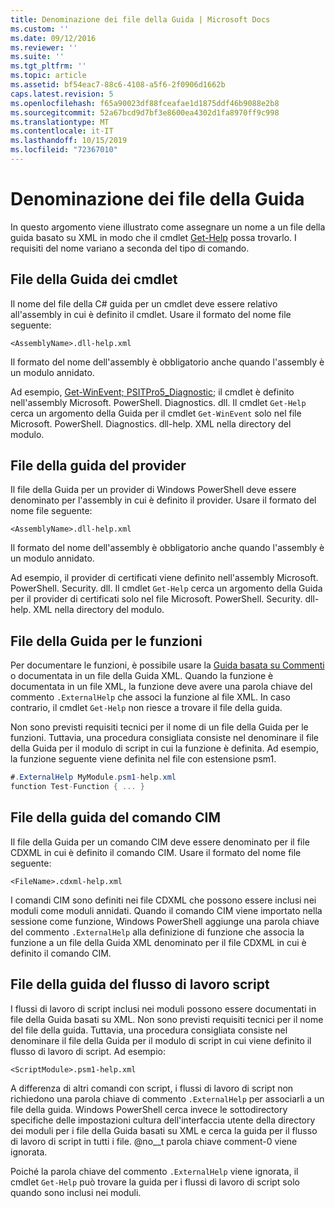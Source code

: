 ```yaml
---
title: Denominazione dei file della Guida | Microsoft Docs
ms.custom: ''
ms.date: 09/12/2016
ms.reviewer: ''
ms.suite: ''
ms.tgt_pltfrm: ''
ms.topic: article
ms.assetid: bf54eac7-88c6-4108-a5f6-2f0906d1662b
caps.latest.revision: 5
ms.openlocfilehash: f65a90023df88fceafae1d1875ddf46b9088e2b8
ms.sourcegitcommit: 52a67bcd9d7bf3e8600ea4302d1fa8970ff9c998
ms.translationtype: MT
ms.contentlocale: it-IT
ms.lasthandoff: 10/15/2019
ms.locfileid: "72367010"
---
```

# <a name="naming-help-files"></a>Denominazione dei file della Guida

In questo argomento viene illustrato come assegnare un nome a un file della guida basato su XML in modo che il cmdlet [Get-Help](/powershell/module/Microsoft.PowerShell.Core/Get-Help) possa trovarlo. I requisiti del nome variano a seconda del tipo di comando.

## <a name="cmdlet-help-files"></a>File della Guida dei cmdlet

Il nome del file della C# guida per un cmdlet deve essere relativo all'assembly in cui è definito il cmdlet. Usare il formato del nome file seguente:

```
<AssemblyName>.dll-help.xml
```

Il formato del nome dell'assembly è obbligatorio anche quando l'assembly è un modulo annidato.

Ad esempio, [Get-WinEvent; PSITPro5_Diagnostic;](/powershell/module/Microsoft.PowerShell.Diagnostics/Get-WinEvent) il cmdlet è definito nell'assembly Microsoft. PowerShell. Diagnostics. dll. Il cmdlet `Get-Help` cerca un argomento della Guida per il cmdlet `Get-WinEvent` solo nel file Microsoft. PowerShell. Diagnostics. dll-help. XML nella directory del modulo.

## <a name="provider-help-files"></a>File della guida del provider

Il file della Guida per un provider di Windows PowerShell deve essere denominato per l'assembly in cui è definito il provider. Usare il formato del nome file seguente:

```
<AssemblyName>.dll-help.xml
```

Il formato del nome dell'assembly è obbligatorio anche quando l'assembly è un modulo annidato.

Ad esempio, il provider di certificati viene definito nell'assembly Microsoft. PowerShell. Security. dll. Il cmdlet `Get-Help` cerca un argomento della Guida per il provider di certificati solo nel file Microsoft. PowerShell. Security. dll-help. XML nella directory del modulo.

## <a name="function-help-files"></a>File della Guida per le funzioni

Per documentare le funzioni, è possibile usare la [Guida basata su Commenti](/powershell/module/microsoft.powershell.core/about/about_comment_based_help) o documentata in un file della Guida XML. Quando la funzione è documentata in un file XML, la funzione deve avere una parola chiave del commento `.ExternalHelp` che associ la funzione al file XML. In caso contrario, il cmdlet `Get-Help` non riesce a trovare il file della guida.

Non sono previsti requisiti tecnici per il nome di un file della Guida per le funzioni. Tuttavia, una procedura consigliata consiste nel denominare il file della Guida per il modulo di script in cui la funzione è definita. Ad esempio, la funzione seguente viene definita nel file con estensione psm1.

```csharp
#.ExternalHelp MyModule.psm1-help.xml
function Test-Function { ... }
```

## <a name="cim-command-help-files"></a>File della guida del comando CIM

Il file della Guida per un comando CIM deve essere denominato per il file CDXML in cui è definito il comando CIM. Usare il formato del nome file seguente:

```
<FileName>.cdxml-help.xml
```

I comandi CIM sono definiti nei file CDXML che possono essere inclusi nei moduli come moduli annidati. Quando il comando CIM viene importato nella sessione come funzione, Windows PowerShell aggiunge una parola chiave del commento `.ExternalHelp` alla definizione di funzione che associa la funzione a un file della Guida XML denominato per il file CDXML in cui è definito il comando CIM.

## <a name="script-workflow-help-files"></a>File della guida del flusso di lavoro script

I flussi di lavoro di script inclusi nei moduli possono essere documentati in file della Guida basati su XML. Non sono previsti requisiti tecnici per il nome del file della guida. Tuttavia, una procedura consigliata consiste nel denominare il file della Guida per il modulo di script in cui viene definito il flusso di lavoro di script. Ad esempio:

```
<ScriptModule>.psm1-help.xml
```

A differenza di altri comandi con script, i flussi di lavoro di script non richiedono una parola chiave di commento `.ExternalHelp` per associarli a un file della guida. Windows PowerShell cerca invece le sottodirectory specifiche delle impostazioni cultura dell'interfaccia utente della directory dei moduli per i file della Guida basati su XML e cerca la guida per il flusso di lavoro di script in tutti i file. @no__t parola chiave comment-0 viene ignorata.

Poiché la parola chiave del commento `.ExternalHelp` viene ignorata, il cmdlet `Get-Help` può trovare la guida per i flussi di lavoro di script solo quando sono inclusi nei moduli.